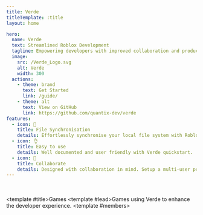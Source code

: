 ```yaml
---
title: Verde
titleTemplate: :title
layout: home

hero:
  name: Verde
  text: Streamlined Roblox Development
  tagline: Empowering developers with improved collaboration and productivity for Roblox.
  image:
    src: /Verde_Logo.svg
    alt: Verde
    width: 300
  actions:
    - theme: brand
      text: Get Started
      link: /guide/
    - theme: alt
      text: View on GitHub
      link: https://github.com/quantix-dev/verde  
features:
  - icon: 🔄
    title: File Synchronisation
    details: Effortlessly synchronise your local file system with Roblox.
  - icon: 👌
    title: Easy to use
    details: Well documented and user friendly with Verde quickstart.
  - icon: 🤝
    title: Collaborate
    details: Designed with collaboration in mind. Setup a multi-user project in seconds.
---
```


<script setup>
import { VPTeamPage, VPTeamPageTitle, VPTeamPageSection, VPTeamMembers } from 'vitepress/theme'

const members = [
  {
    name: 'Game Name',
    title: 'Author Name'
  }
]
</script>

<br><br>
<VPTeamPage>
  <VPTeamPageSection>
    <template #title>Games</template>
    <template #lead>Games using Verde to enhance the developer experience.</template>
    <template #members>
      <VPTeamMembers :members="members" />
    </template>
  </VPTeamPageSection>
</VPTeamPage>